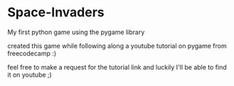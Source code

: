 # Space-Invaders
My first python game using the pygame library

created this game while following along a youtube tutorial on pygame from freecodecamp :)

feel free to make a request for the tutorial link and luckily I'll be able to find it on youtube ;)
